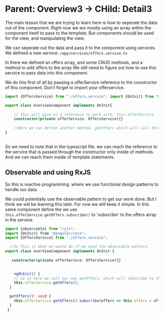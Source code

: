 # Parent: Overview3 -> CHild: Detail3

The main lesson that we are trying to learn here is how to seperate the data out of the component. 
Right now we are mostly using an array within the component itself to pass to the template.
But components should be used for the view, and manipulating the view.

We can seperate out the data and pass it to the component using services.
We defined a new service: `/app/services/offers.service.ts`

In there we defined an offers array, and some CRUD methods, and a method to add offers to the array
We still need to figure out how to use this service to pass data into this component.

We do this first of all by passing a offerService reference to the constructor of this component.
Don't forget to import your offerservice.


```typescript
import {OffersService} from "./offers.service"; import {OnInit} from "@angular/core"; 

export class overviewComponent implements OnInit{
    
    // this will give us a reference to work with: this.offerService
    constructor(private offerService: OffersService){}
    
    //Here we can define another method. getOffers which will call this.offerService.add
}
    
```

So we need to note that in the typescript file. we can reach the reference to the service that is passed through the constructor only inside of methods.
And we can reach them inside of template statements.




## Observable and using RxJS
So this is reactive programming. where we use functional design patterns to handle our data.

We could potentially use the observable pattern to get our work done. 
But I think we will be learning this later. For now we will keep it simple.
In this same component define the we use `this.offerService.getOffers.subscribe()` to 'subscribe' to the offers array in the service.

```typescript
import {observable} from "rxjs"; 
import {OnInit} from "@angular/core"; 
import {OffersService} from "./offers.service";

  //So this is what we would do if we used the observable pattern.
export class overViewComponent implements OnInit {
    
   constructor(private offerService: OffersService){}

  
    ngOnInit() {
    // So in here we call our own getOffers, which will subscribe to the offerService.
    this.offerService.getOffers();
  }

  getOffers(): void {
    this.offerService.getOffers().subscribe(offers => this.offers = offers);
  }
 }
```
  
